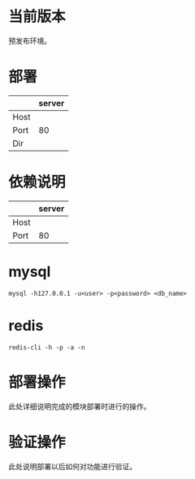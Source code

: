 <!-- -*-coding:utf-8-*- -->

# 当前版本 #
预发布环境。

# 部署 #
|      | server |
|------|--------|
| Host |        |
| Port | 80     |
| Dir  |        |

# 依赖说明 #

|      | server |
|------|--------|
| Host |        |
| Port | 80     |


# mysql #

``` shell
mysql -h127.0.0.1 -u<user> -p<password> <db_name>
```

# redis #

``` shell
redis-cli -h -p -a -n
```

# 部署操作 #

此处详细说明完成的模块部署时进行的操作。

# 验证操作 #

此处说明部署以后如何对功能进行验证。
